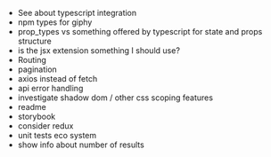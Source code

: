 - See about typescript integration
- npm types for giphy
- prop_types vs something offered by typescript for state and props structure
- is the jsx extension something I should use?
- Routing
- pagination
- axios instead of fetch
- api error handling
- investigate shadow dom / other css scoping features
- readme
- storybook
- consider redux
- unit tests eco system
- show info about number of results 
